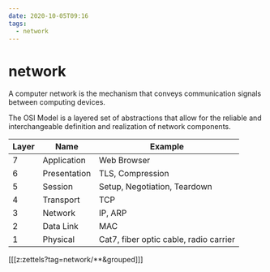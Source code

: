 ```yaml
---
date: 2020-10-05T09:16
tags:
  - network
---
```


# network

A computer network is the mechanism that conveys communication signals between computing devices.

The OSI Model is a layered set of abstractions that allow for the reliable and interchangeable definition and realization of network components.

| Layer | Name | Example |
| --- | --- | --- |
| 7 | Application | Web Browser |
| 6 | Presentation | TLS, Compression |
| 5 | Session | Setup, Negotiation, Teardown |
| 4 | Transport | TCP |
| 3 | Network | IP, ARP |
| 2 | Data Link | MAC |
| 1 | Physical | Cat7, fiber optic cable, radio carrier |


[[[z:zettels?tag=network/**&grouped]]]
